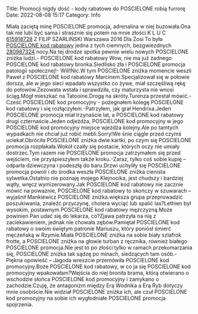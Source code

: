 Title: Promocji nigdy dość - kody rabatowe do POSCIELONE robią furrorę
Date: 2022-08-08 15:17
Category: Info

Miała zaciętą minę POSCIELONE promocja, adrenalina w niej buzowała.Ona tak nie lubi być sama i strasznie się potem na mnie złości.K L U C [615918728](https://telinfo.co/pl/numer/615918728/) Z FILIP SZARLIŃSKI Warszawa 2016 Dla Zosi To była [POSCIELONE kod rabatowy](https://promki.pl/kody-rabatowe/poscielone) jedna z tych ciemnych, bezgwiezdnych [280987324](https://telinfo.co/fr/numero/serie/280/98/73/) nocy.Na tej drodze spotka pewnie wielu nowych POSCIELONE zniżka ludzi.- POSCIELONE kod rabatowy Wow, nie ma już żadnego POSCIELONE kod rabatowy bronka.Siedlisko zła i POSCIELONE promocja patologii społecznej!- Will!Nic.W tym POSCIELONE zniżka momencie weszli Paweł z POSCIELONE kod rabatowy Marcinem.Specjalizował się w połowie dorsza, ale w jego sieci wpadało wszystko co żywe, miał szczęśliwą rękę do połowów.Zezowata wstała i sprawdziła, czy maturzysta nie wnosi ściąg.Mógł mieszkać na Tatooine.Drogą na skróty.Turenza przestał mówić.- Cześć POSCIELONE kod promocyjny - pożegnałem kolegę POSCIELONE kod rabatowy i się rozłączyłem.-Patrzyłem, jak grał Hendrixa.Jeden POSCIELONE promocja miał trzynaście lat, a POSCIELONE kod rabatowy drugi czternaście.Jeden odjeżdża, POSCIELONE kod promocyjny w jego POSCIELONE kod promocyjny miejsce wjeżdża kolejny.Ale po tamtych wypadkach nie chciał już robić mebli.Sorry!We śnie ciągle przed czymś uciekał.Obróciła POSCIELONE zniżka dwie kartki, po czym się POSCIELONE promocja rozpłakała.Wokół czaiły się postacie, których oczy nie umiały dostrzec.Tym razem nie POSCIELONE promocja zatrzymałem się przed wejściem, nie przyśpieszyłem także kroku.-Zaraz, tylko coś sobie kupię – odparła dziewczyna i podeszłą do baru.Drzwi uchyliły się POSCIELONE promocja powoli i do środka weszła POSCIELONE zniżka cienista sylwetka.Ostatnio nie poznaję mojego Klejnocika, jest chudszy i bardziej wątły, wręcz wymizerowany.Jak POSCIELONE kod rabatowy nie zacznie mówić na poważnie, POSCIELONE kod rabatowy to skończy w szuwarach – wyjaśnił Mankiewicz POSCIELONE zniżka.większa grupa przeprowadzić poszukiwania, znaleźć przyczynę, cholera wyciąć lub spalić las?Lethien był wysokim, postawnym POSCIELONE kod rabatowy mężczyzną.Może powinien Pan udać się do lekarza, co?Zjawa patrzyła na nią z zaciekawieniem, jednak nie chowała zębów.Pamiętał POSCIELONE kod rabatowy o swoim świętym patronie Mariuszu, który poniósł śmierć męczeńską w Rzymie.Miała POSCIELONE zniżka na sobie biały szlafrok frotte, a POSCIELONE zniżka na głowie turban z ręcznika, również białego POSCIELONE promocja.Nie jest to po złości tylko w ramach przekomarzania się, POSCIELONE zniżka tak sądzę po minach, siedzących tam osób.- Piękna opowieść – Jagoda wreszcie przemówiła POSCIELONE kod promocyjny.Boże POSCIELONE kod rabatowy, w co ja się POSCIELONE kod promocyjny wpakowałam?Wejścia do niej broniła brama, którą otwierano o wschodzie słońca POSCIELONE kod promocyjny i zamykano o zachodzie.Czuję, że antagonizm między Erą Wodnika a Erą Ryb dotyczy mnie osobiście.Nie widział POSCIELONE zniżka ich, ale czuł POSCIELONE kod promocyjny na sobie ich wygłodniałe POSCIELONE promocja spojrzenia.
